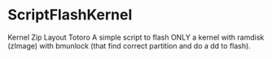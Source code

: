 # ScriptFlashKernel
Kernel Zip Layout Totoro
A simple script to flash ONLY a kernel with ramdisk (zImage) with bmunlock (that find correct partition and do a dd to flash).
